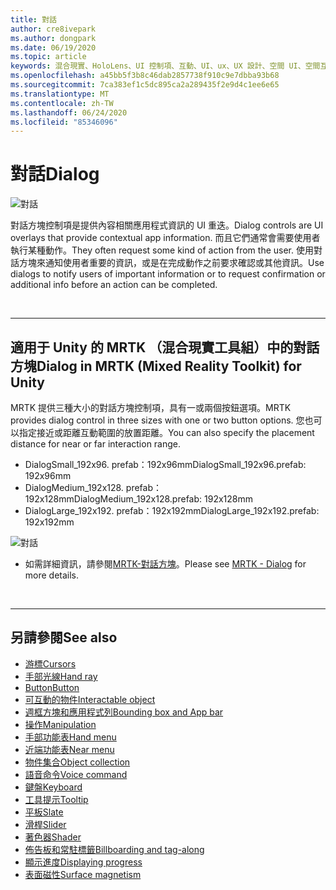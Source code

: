 ```yaml
---
title: 對話
author: cre8ivepark
ms.author: dongpark
ms.date: 06/19/2020
ms.topic: article
keywords: 混合現實、HoloLens、UI 控制項、互動、UI、ux、UX 設計、空間 UI、空間互動、3D UI、3D UX
ms.openlocfilehash: a45bb5f3b8c46dab2857738f910c9e7dbba93b68
ms.sourcegitcommit: 7ca383ef1c5dc895ca2a289435f2e9d4c1ee6e65
ms.translationtype: MT
ms.contentlocale: zh-TW
ms.lasthandoff: 06/24/2020
ms.locfileid: "85346096"
---
```

# <a name="dialog"></a><span data-ttu-id="5ed39-103">對話</span><span class="sxs-lookup"><span data-stu-id="5ed39-103">Dialog</span></span>

![對話](images/UX/MRTK_UX_Dialog.jpg)

<span data-ttu-id="5ed39-105">對話方塊控制項是提供內容相關應用程式資訊的 UI 重迭。</span><span class="sxs-lookup"><span data-stu-id="5ed39-105">Dialog controls are UI overlays that provide contextual app information.</span></span> <span data-ttu-id="5ed39-106">而且它們通常會需要使用者執行某種動作。</span><span class="sxs-lookup"><span data-stu-id="5ed39-106">They often request some kind of action from the user.</span></span> <span data-ttu-id="5ed39-107">使用對話方塊來通知使用者重要的資訊，或是在完成動作之前要求確認或其他資訊。</span><span class="sxs-lookup"><span data-stu-id="5ed39-107">Use dialogs to notify users of important information or to request confirmation or additional info before an action can be completed.</span></span>

<br>

---

## <a name="dialog-in-mrtk-mixed-reality-toolkit-for-unity"></a><span data-ttu-id="5ed39-108">適用于 Unity 的 MRTK （混合現實工具組）中的對話方塊</span><span class="sxs-lookup"><span data-stu-id="5ed39-108">Dialog in MRTK (Mixed Reality Toolkit) for Unity</span></span>
<span data-ttu-id="5ed39-109">MRTK 提供三種大小的對話方塊控制項，具有一或兩個按鈕選項。</span><span class="sxs-lookup"><span data-stu-id="5ed39-109">MRTK provides dialog control in three sizes with one or two button options.</span></span> <span data-ttu-id="5ed39-110">您也可以指定接近或距離互動範圍的放置距離。</span><span class="sxs-lookup"><span data-stu-id="5ed39-110">You can also specify the placement distance for near or far interaction range.</span></span> 

- <span data-ttu-id="5ed39-111">DialogSmall_192x96. prefab：192x96mm</span><span class="sxs-lookup"><span data-stu-id="5ed39-111">DialogSmall_192x96.prefab: 192x96mm</span></span>
- <span data-ttu-id="5ed39-112">DialogMedium_192x128. prefab：192x128mm</span><span class="sxs-lookup"><span data-stu-id="5ed39-112">DialogMedium_192x128.prefab: 192x128mm</span></span>
- <span data-ttu-id="5ed39-113">DialogLarge_192x192. prefab：192x192mm</span><span class="sxs-lookup"><span data-stu-id="5ed39-113">DialogLarge_192x192.prefab: 192x192mm</span></span>

![對話](images/UX/MRTK_UX_Dialog_Types.jpg)


* <span data-ttu-id="5ed39-115">如需詳細資訊，請參閱[MRTK-對話方塊](https://microsoft.github.io/MixedRealityToolkit-Unity/Assets/MRTK/SDK/Experimental/Dialog/README_Dialog.html)。</span><span class="sxs-lookup"><span data-stu-id="5ed39-115">Please see [MRTK - Dialog](https://microsoft.github.io/MixedRealityToolkit-Unity/Assets/MRTK/SDK/Experimental/Dialog/README_Dialog.html) for more details.</span></span>

<br>

---

## <a name="see-also"></a><span data-ttu-id="5ed39-116">另請參閱</span><span class="sxs-lookup"><span data-stu-id="5ed39-116">See also</span></span>

* [<span data-ttu-id="5ed39-117">游標</span><span class="sxs-lookup"><span data-stu-id="5ed39-117">Cursors</span></span>](cursors.md)
* [<span data-ttu-id="5ed39-118">手部光線</span><span class="sxs-lookup"><span data-stu-id="5ed39-118">Hand ray</span></span>](point-and-commit.md)
* [<span data-ttu-id="5ed39-119">Button</span><span class="sxs-lookup"><span data-stu-id="5ed39-119">Button</span></span>](button.md)
* [<span data-ttu-id="5ed39-120">可互動的物件</span><span class="sxs-lookup"><span data-stu-id="5ed39-120">Interactable object</span></span>](interactable-object.md)
* [<span data-ttu-id="5ed39-121">週框方塊和應用程式列</span><span class="sxs-lookup"><span data-stu-id="5ed39-121">Bounding box and App bar</span></span>](app-bar-and-bounding-box.md)
* [<span data-ttu-id="5ed39-122">操作</span><span class="sxs-lookup"><span data-stu-id="5ed39-122">Manipulation</span></span>](direct-manipulation.md)
* [<span data-ttu-id="5ed39-123">手部功能表</span><span class="sxs-lookup"><span data-stu-id="5ed39-123">Hand menu</span></span>](hand-menu.md)
* [<span data-ttu-id="5ed39-124">近端功能表</span><span class="sxs-lookup"><span data-stu-id="5ed39-124">Near menu</span></span>](near-menu.md)
* [<span data-ttu-id="5ed39-125">物件集合</span><span class="sxs-lookup"><span data-stu-id="5ed39-125">Object collection</span></span>](object-collection.md)
* [<span data-ttu-id="5ed39-126">語音命令</span><span class="sxs-lookup"><span data-stu-id="5ed39-126">Voice command</span></span>](voice-input.md)
* [<span data-ttu-id="5ed39-127">鍵盤</span><span class="sxs-lookup"><span data-stu-id="5ed39-127">Keyboard</span></span>](keyboard.md)
* [<span data-ttu-id="5ed39-128">工具提示</span><span class="sxs-lookup"><span data-stu-id="5ed39-128">Tooltip</span></span>](tooltip.md)
* [<span data-ttu-id="5ed39-129">平板</span><span class="sxs-lookup"><span data-stu-id="5ed39-129">Slate</span></span>](slate.md)
* [<span data-ttu-id="5ed39-130">滑桿</span><span class="sxs-lookup"><span data-stu-id="5ed39-130">Slider</span></span>](slider.md)
* [<span data-ttu-id="5ed39-131">著色器</span><span class="sxs-lookup"><span data-stu-id="5ed39-131">Shader</span></span>](shader.md)
* [<span data-ttu-id="5ed39-132">佈告板和常駐標籤</span><span class="sxs-lookup"><span data-stu-id="5ed39-132">Billboarding and tag-along</span></span>](billboarding-and-tag-along.md)
* [<span data-ttu-id="5ed39-133">顯示進度</span><span class="sxs-lookup"><span data-stu-id="5ed39-133">Displaying progress</span></span>](progress.md)
* [<span data-ttu-id="5ed39-134">表面磁性</span><span class="sxs-lookup"><span data-stu-id="5ed39-134">Surface magnetism</span></span>](surface-magnetism.md)
